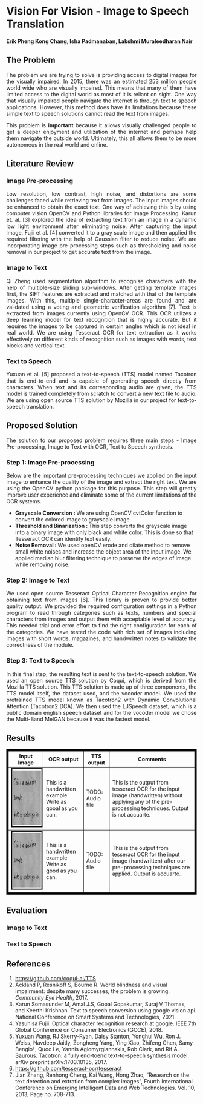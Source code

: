 # Vision For Vision - Image to Speech Translation

#### Erik Pheng Kong Chang, Isha Padmanaban, Lakshmi Muraleedharan Nair

## The Problem

<p align="justify">The problem we are trying to solve is providing access to digital images for the visually impaired. In 2015, there was an estimated 253 million people world wide who are visually impaired. This means that many of them have limited access to the digital world as most of it is reliant on sight. One way that visually impaired people navigate the internet is through text to speech applications. However, this method does have its limitations because these simple text to speech solutions cannot read the text from images.</p>

<p align="justify">This problem is <strong>important</strong> because it allows visually challenged people to get a deeper enjoyment and utilization of the internet and perhaps help them navigate the outside world. Ultimately, this all allows them to be more autonomous in the real world and online.</p>

## Literature Review
### Image Pre-processing
<p align="justify">Low resolution, low contrast, high noise, and distortions are some challenges faced while retrieving text from images. The input images should be enhanced to obtain the exact text. One way of achieving this is by using computer vision OpenCV and Python libraries for Image Processing. Karun et. al. [3] explored the idea of extracting text from an image in a dynamic low light environment after eliminating noise. After capturing the input image, Fujii et al. [4] converted it to a gray scale image and then applied the required filtering with the help of Gaussian filter to reduce noise. We are incorporating image pre-processing steps such as thresholding and noise removal in our project to get accurate text from the image.</p>

### Image to Text
<p align="justify">Qi Zheng used segmentation algorithm to recognise characters with the help of multiple-size sliding sub-windows. After getting template images first, the SIFT features are extracted and matched with that of the template images. With this, multiple single-character-areas are found and are validated using a voting and geometric verification algorithm [7]. Text is extracted from images currently using OpenCV OCR. This OCR utilizes a deep learning model for text recognition that is highly accurate. But it requires the images to be captured in certain angles which is not ideal in real world. We are using Tesseract OCR for text extraction as it works effectively on different kinds of recognition such as images with words, text blocks and vertical text.</p>

### Text to Speech
<p align="justify">Yuxuan et al. [5] proposed a text-to-speech (TTS) model named Tacotron that is end-to-end and is capable of generating speech directly from characters. When text and its corresponding audio are given, the TTS model is trained completely from scratch to convert a new text file to audio. We are using open source TTS solution by Mozilla in our project for text-to-speech translation.</p>

## Proposed Solution
<p align="justify"> The solution to our proposed problem requires three main steps - Image Pre-processing, Image to Text with OCR, Text to Speech synthesis.</p>

### Step 1: Image Pre-processing
<p align="justify">Below are the important pre-processing techniques we applied on the input image to enhance the quality of the image and extract the right text. We are using the OpenCV python package for this purpose. This step will greatly improve user experience and eliminate some of the current limitations of the OCR systems.</p>
<ul>
  <li><strong>Grayscale Conversion : </strong>We are using OpenCV cvtColor function to convert the colored image to grayscale image.</li>
  <li><strong>Threshold and Binarization : </strong>This step converts the grayscale image into a binary image with only black and white color. This is done so that Tesseract OCR can identify text easily.</li> <!-- For every pixel, the same threshold value is applied. If the pixel value is smaller than the threshold, it is set to 0, otherwise it is set to a maximum value. -->
  <li><strong>Noise Removal : </strong>We used openCV erode and dilate method to remove small white noises and increase the object area of the input image. We applied median blur filtering technique to preserve the edges of image while removing noise.</li>
</ul>

### Step 2: Image to Text
<p align="justify">We used open source Tesseract Optical Character Recognition engine for obtaining text from images [6]. This library is proven to provide better quality output. We provided the required configuration settings in a Python program to read through categories such as texts, numbers and special characters from images and output them with acceptable level of accuracy. This needed trial and error effort to find the right configuration for each of the categories. We have tested the code with rich set of images including images with short words, magazines, and handwritten notes to validate the correctness of the module.</p>

### Step 3: Text to Speech
<p align="justify">In this final step, the resulting text is sent to the text-to-speech solution. We used an open source TTS solution by Coqui, which is derived from the Mozilla TTS solution. This TTS solution is made up of three components, the TTS model itself, the dataset used, and the vocoder model. We used the pretrained TTS model known as Tacotron2 with Dynamic Convolutional Attention (Tacotron2 DCA). We then used the LJSpeech dataset, which is a public domain english speech dataset and for the vocoder model we chose the Multi-Band MelGAN because it was the fastest model.</p>

## Results

<table border="5" bordercolor="black" align="center">
    <tr>
        <th>Input Image</th>
        <th>OCR output</th>
        <th>TTS output</th>
        <th>Comments</th>
    </tr>
    <tr>
        <td><img src="handwritten1_preprocess.png" alt="" border=3 height=150 width=300></td>
        <td>This is a handwritten<br>example<br>Write as qooal as you can.</td>
        <td>TODO: Audio file</td>
        <td>This is the output from tesseract OCR for the input image (handwritten) without applying any of the pre-processing techniques. Output is not accuarte.</td>
    </tr>
    <tr>
        <td><img src="handwritten1_preprocess.png" alt="" border=3 height=150 width=300></img></td>
        <td>This is a handwritten <br>example <br>Write as good as you can.</td>
        <td>TODO: Audio file</td>
        <td>This is the output from tesseract OCR for the input image (handwritten) after our pre-processing techniques are applied. Output is accuarte.</td>
    </tr>
</table>

## Evaluation

### Image to Text

### Text to Speech

## References
<ol>
  <li><a href="https://github.com/coqui-ai/TTS">https://github.com/coqui-ai/TTS</a></li>
  <li>Ackland P, Resnikoff S, Bourne R. World blindness and visual impairment: despite many successes, the problem is growing. <em>Community Eye Health</em>, 2017.</li>
  <li>Karun Somasunder M, Amal J.S, Gopal Gopakumar, Suraj V Thomas, and Keerthi Krishnan. Text to speech conversion using google vision api. National Conference on Smart Systems and Technologies, 2021.</li>
  <li>Yasuhisa Fujii. Optical character recognition research at google. IEEE 7th Global Conference on Consumer Electronics (GCCE), 2018.</li>
  <li>Yuxuan Wang, RJ Skerry-Ryan, Daisy Stanton, Yonghui Wu, Ron J. Weiss, Navdeep Jaitly, Zongheng Yang, Ying Xiao, Zhifeng Chen, Samy Bengio†, Quoc Le, Yannis Agiomyrgiannakis, Rob Clark, and Rif A. Saurous. Tacotron: a fully end-toend text-to-speech synthesis model. arXiv preprint arXiv:1703.10135, 2017.</li>
  <li><a href="https://github.com/tesseract-ocr/tesseract">https://github.com/tesseract-ocr/tesseract</a></li>
  <li>Jian Zhang, Renhong Cheng, Kai Wang, Hong Zhao, “Research on the text detection and extration from complex images”, Fourth International Conference on Emerging Intelligent Data and Web Technologies. Vol. 10, 2013, Page no. 708-713.</li>
</ol>

